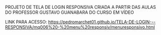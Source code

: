 PROJETO DE TELA DE LOGIN RESPONSIVA CRIADA A PARTIR DAS AULAS DO PROFESSOR GUSTAVO GUANABARA DO CURSO EM VÍDEO


LINK PARA ACESSO: https://pedromarchet01.github.io/TELA-DE-LOGIN---RESPONSIVA/mq006%20-%20menu%20responsiv/menuresponsivo.html
